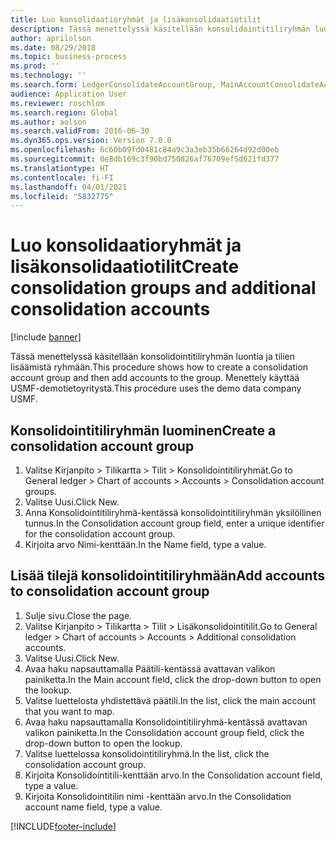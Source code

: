 ```yaml
---
title: Luo konsolidaatioryhmät ja lisäkonsolidaatiotilit
description: Tässä menettelyssä käsitellään konsolidointitiliryhmän luontia ja tilien lisäämistä ryhmään.
author: aprilolson
ms.date: 08/29/2018
ms.topic: business-process
ms.prod: ''
ms.technology: ''
ms.search.form: LedgerConsolidateAccountGroup, MainAccountConsolidateAccount
audience: Application User
ms.reviewer: roschlom
ms.search.region: Global
ms.author: aolson
ms.search.validFrom: 2016-06-30
ms.dyn365.ops.version: Version 7.0.0
ms.openlocfilehash: 6c60b09fd0481c84a9c3a3eb35b66264d92d00eb
ms.sourcegitcommit: 0e8db169c3f90bd750826af76709ef5d621fd377
ms.translationtype: HT
ms.contentlocale: fi-FI
ms.lasthandoff: 04/01/2021
ms.locfileid: "5832775"
---
```

# <a name="create-consolidation-groups-and-additional-consolidation-accounts"></a><span data-ttu-id="62f17-103">Luo konsolidaatioryhmät ja lisäkonsolidaatiotilit</span><span class="sxs-lookup"><span data-stu-id="62f17-103">Create consolidation groups and additional consolidation accounts</span></span>

[!include [banner](../../includes/banner.md)]

<span data-ttu-id="62f17-104">Tässä menettelyssä käsitellään konsolidointitiliryhmän luontia ja tilien lisäämistä ryhmään.</span><span class="sxs-lookup"><span data-stu-id="62f17-104">This procedure shows how to create a consolidation account group and then add accounts to the group.</span></span> <span data-ttu-id="62f17-105">Menettely käyttää USMF-demotietoyritystä.</span><span class="sxs-lookup"><span data-stu-id="62f17-105">This procedure uses the demo data company USMF.</span></span>


## <a name="create-a-consolidation-account-group"></a><span data-ttu-id="62f17-106">Konsolidointitiliryhmän luominen</span><span class="sxs-lookup"><span data-stu-id="62f17-106">Create a consolidation account group</span></span>
1. <span data-ttu-id="62f17-107">Valitse Kirjanpito > Tilikartta > Tilit > Konsolidointitiliryhmät.</span><span class="sxs-lookup"><span data-stu-id="62f17-107">Go to General ledger > Chart of accounts > Accounts > Consolidation account groups.</span></span>
2. <span data-ttu-id="62f17-108">Valitse Uusi.</span><span class="sxs-lookup"><span data-stu-id="62f17-108">Click New.</span></span>
3. <span data-ttu-id="62f17-109">Anna Konsolidointitiliryhmä-kentässä konsolidointitiliryhmän yksilöllinen tunnus.</span><span class="sxs-lookup"><span data-stu-id="62f17-109">In the Consolidation account group field, enter a unique identifier for the consolidation account group.</span></span>
4. <span data-ttu-id="62f17-110">Kirjoita arvo Nimi-kenttään.</span><span class="sxs-lookup"><span data-stu-id="62f17-110">In the Name field, type a value.</span></span>

## <a name="add-accounts-to-consolidation-account-group"></a><span data-ttu-id="62f17-111">Lisää tilejä konsolidointitiliryhmään</span><span class="sxs-lookup"><span data-stu-id="62f17-111">Add accounts to consolidation account group</span></span>
1. <span data-ttu-id="62f17-112">Sulje sivu.</span><span class="sxs-lookup"><span data-stu-id="62f17-112">Close the page.</span></span>
2. <span data-ttu-id="62f17-113">Valitse Kirjanpito > Tilikartta > Tilit > Lisäkonsolidointitilit.</span><span class="sxs-lookup"><span data-stu-id="62f17-113">Go to General ledger > Chart of accounts > Accounts > Additional consolidation accounts.</span></span>
3. <span data-ttu-id="62f17-114">Valitse Uusi.</span><span class="sxs-lookup"><span data-stu-id="62f17-114">Click New.</span></span>
4. <span data-ttu-id="62f17-115">Avaa haku napsauttamalla Päätili-kentässä avattavan valikon painiketta.</span><span class="sxs-lookup"><span data-stu-id="62f17-115">In the Main account field, click the drop-down button to open the lookup.</span></span>
5. <span data-ttu-id="62f17-116">Valitse luettelosta yhdistettävä päätili.</span><span class="sxs-lookup"><span data-stu-id="62f17-116">In the list, click the main account that you want to map.</span></span>
6. <span data-ttu-id="62f17-117">Avaa haku napsauttamalla Konsolidointitiliryhmä-kentässä avattavan valikon painiketta.</span><span class="sxs-lookup"><span data-stu-id="62f17-117">In the Consolidation account group field, click the drop-down button to open the lookup.</span></span>
7. <span data-ttu-id="62f17-118">Valitse luettelossa konsolidointitiliryhmä.</span><span class="sxs-lookup"><span data-stu-id="62f17-118">In the list, click the consolidation account group.</span></span>
8. <span data-ttu-id="62f17-119">Kirjoita Konsolidointitili-kenttään arvo.</span><span class="sxs-lookup"><span data-stu-id="62f17-119">In the Consolidation account field, type a value.</span></span>
9. <span data-ttu-id="62f17-120">Kirjoita Konsolidointitilin nimi -kenttään arvo.</span><span class="sxs-lookup"><span data-stu-id="62f17-120">In the Consolidation account name field, type a value.</span></span>



[!INCLUDE[footer-include](../../../includes/footer-banner.md)]